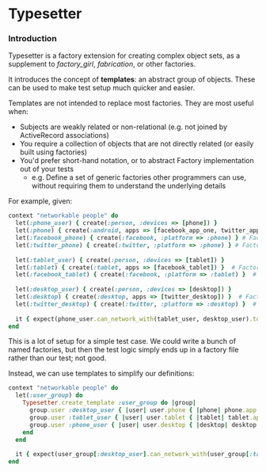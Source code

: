 Typesetter
==========

### Introduction

Typesetter is a factory extension for creating complex object sets, as a supplement to *factory_girl*, *fabrication*, or other factories.

It introduces the concept of **templates**: an abstract group of objects. These can be used to make test setup much quicker and easier.

Templates are not intended to replace most factories. They are most useful when:
 - Subjects are weakly related or non-relational (e.g. not joined by ActiveRecord associations)
 - You require a collection of objects that are not directly related (or easily built using factories)
 - You'd prefer short-hand notation, or to abstract Factory implementation out of your tests
   - e.g. Define a set of generic factories other programmers can use, without requiring them to understand the underlying details

For example, given:
```ruby
context "networkable people" do
  let(:phone_user) { create(:person, :devices => [phone]) }
  let(:phone) { create(:android, apps => [facebook_app_one, twitter_app_one]) } # Factory(:device)
  let(:facebook_phone) { create(:facebook, :platform => :phone) } # Factory(:app)
  let(:twitter_phone) { create(:twitter, :platform => :phone) } # Factory(:app)
  
  let(:tablet_user) { create(:person, :devices => [tablet]) }
  let(:tablet) { create(:tablet, apps => [facebook_tablet]) }  # Factory(:device)
  let(:facebook_tablet) { create(:facebook, :platform => :tablet) }  # Factory(:app)
  
  let(:desktop_user) { create(:person, :devices => [desktop]) }
  let(:desktop) { create(:desktop, apps => [twitter_desktop]) }  # Factory(:device)
  let(:twitter_desktop) { create(:twitter, :platform => :desktop) }  # Factory(:app)
  
  it { expect(phone_user.can_network_with(tablet_user, desktop_user).to be_true }
end
```

This is a lot of setup for a simple test case. We could write a bunch of named factories, but then the test logic simply ends up in a factory file rather than our test; not good.

Instead, we can use templates to simplify our definitions:
```ruby
context "networkable people" do
  let(:user_group) do
    Typesetter.create_template :user_group do |group|
      group.user :desktop_user { |user| user.phone { |phone| phone.app :facebook, :twitter } }
      group.user :tablet_user { |user| user.tablet { |tablet| tablet.app :facebook } }
      group.user :phone_user { |user| user.desktop { |desktop| desktop.app :twitter } }
    end
  end
  
  it { expect(user_group[:desktop_user].can_network_with(user_group[:tablet_user], user_group[:phone_user]).to be_true }
end
```
